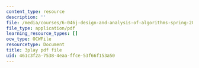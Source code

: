 ```yaml
---
content_type: resource
description: ''
file: /media/courses/6-046j-design-and-analysis-of-algorithms-spring-2015/461c3f2a75384eaaffce53f66f153a50_EzeYI7p9MjU.pdf
file_type: application/pdf
learning_resource_types: []
ocw_type: OCWFile
resourcetype: Document
title: 3play pdf file
uid: 461c3f2a-7538-4eaa-ffce-53f66f153a50
---
```

